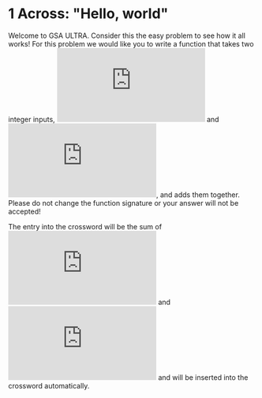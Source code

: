 # 1 Across: "Hello, world"

Welcome to GSA ULTRA. Consider this the easy problem to see how it all works! For this problem we would like you to write a function that takes two integer inputs, ![\inline a](http://latex.codecogs.com/svg.latex?%5Cinline%20a) and ![\inline b](http://latex.codecogs.com/svg.latex?%5Cinline%20b), and adds them together. Please do not change the function signature or your answer will not be accepted!

The entry into the crossword will be the sum of ![\inline 5432](http://latex.codecogs.com/svg.latex?%5Cinline%205432) and ![\inline 3333](http://latex.codecogs.com/svg.latex?%5Cinline%203333) and will be inserted into the crossword automatically.
